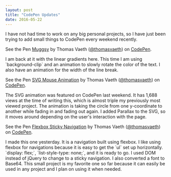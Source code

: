```yaml
---
layout: post
title: "CodePen Updates"
date: 2016-05-22
---
```

I have not had time to work on any big personal projects, so I have just been trying to add small things to CodePen every weekend recently.
<p data-height="265" data-theme-id="0" data-slug-hash="NNJjYP" data-default-tab="css,result" data-user="thomasvaeth" data-embed-version="2" class="codepen">See the Pen <a href="http://codepen.io/thomasvaeth/pen/NNJjYP/">Muggsy</a> by Thomas Vaeth (<a href="http://codepen.io/thomasvaeth">@thomasvaeth</a>) on <a href="http://codepen.io">CodePen</a>.</p>
<script async src="//assets.codepen.io/assets/embed/ei.js"></script>
I am back at it with the linear gradients here. This time I am using `background-clip` and an animation to slowly rotate the color of the text. I also have an animation for the width of the line break.
<p data-height="265" data-theme-id="0" data-slug-hash="PNgEQJ" data-default-tab="html,result" data-user="thomasvaeth" data-embed-version="2" class="codepen">See the Pen <a href="http://codepen.io/thomasvaeth/pen/PNgEQJ/">SVG Mouse Animation</a> by Thomas Vaeth (<a href="http://codepen.io/thomasvaeth">@thomasvaeth</a>) on <a href="http://codepen.io">CodePen</a>.</p>
<script async src="//assets.codepen.io/assets/embed/ei.js"></script>
The SVG animation was featured on CodePen last weekend. It has 1,688 views at the time of writing this, which is almost triple my previously most viewed project. The animation is taking the circle from one y-coordinate to another while fading in and fading out again. I added Parallax to the SVG, so it moves around depending on the user's interaction with the page.
<p data-height="265" data-theme-id="0" data-slug-hash="PNMPwB" data-default-tab="css,result" data-user="thomasvaeth" data-embed-version="2" class="codepen">See the Pen <a href="http://codepen.io/thomasvaeth/pen/PNMPwB/">Flexbox Sticky Navigation</a> by Thomas Vaeth (<a href="http://codepen.io/thomasvaeth">@thomasvaeth</a>) on <a href="http://codepen.io">CodePen</a>.</p>
<script async src="//assets.codepen.io/assets/embed/ei.js"></script>
I made this one yesterday. It is a navigation built using flexbox. I like using flexbox for navigations because it is easy to get the `ul` set up horizontally. `display: flex;`, `list-style-type: none;`, and it is ready to go. I used DOM instead of jQuery to change to a sticky navigation. I also converted a font to Base64. This small project is my favorite one so far because it can easily be used in any project and I plan on using it when needed.
